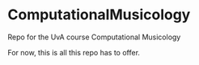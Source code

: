 # ComputationalMusicology
Repo for the UvA course Computational Musicology

For now, this is all this repo has to offer.